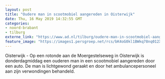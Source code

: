 ```yaml
---
layout: post
title: "Oudere man in scootmobiel aangereden in Oisterwijk"
date: Thu, 16 May 2019 14:32:55 GMT
categories: 
- noord-brabant 
- tilburg 
externe_link: "https://www.ad.nl/tilburg/oudere-man-in-scootmobiel-aangereden-in-oisterwijk~ab804191/"
feature_image: "https://images1.persgroep.net/rcs/bK4oG0kl1BWkq78nq012X_iqfow/diocontent/148527611/_fitwidth/400/?appId=21791a8992982cd8da851550a453bd7f&quality=0.7"
---
```


Oisterwijk - Op een rotonde aan de Moergestelseweg in Oisterwijk is donderdagmiddag een ouderen man in een scootmobiel aangereden door een auto. De man is lichtgewond geraakt en door het ambulancepersoneel aan zijn verwondingen behandeld.
